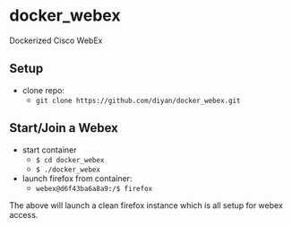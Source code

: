 # docker_webex
Dockerized Cisco WebEx

## Setup
* clone repo:
	+ `git clone https://github.com/diyan/docker_webex.git`


## Start/Join a Webex
* start container
	+ `$ cd docker_webex`
	+ `$ ./docker_webex`
* launch firefox from container: 
	+ `webex@d6f43ba6a8a9:/$ firefox`

The above will launch a clean firefox instance which is all setup for webex access.
